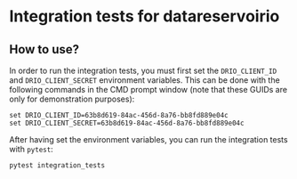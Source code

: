 # Integration tests for datareservoirio

## How to use?
In order to run the integration tests, you must first set the ``DRIO_CLIENT_ID`` and ``DRIO_CLIENT_SECRET``
environment variables. This can be done with the following commands in the CMD prompt window (note that these GUIDs are only for demonstration purposes):

```console
set DRIO_CLIENT_ID=63b8d619-84ac-456d-8a76-bb8fd889e04c
set DRIO_CLIENT_SECRET=63b8d619-84ac-456d-8a76-bb8fd889e04c
```

After having set the environment variables, you can run the integration tests with ``pytest``:

```console
pytest integration_tests
```

